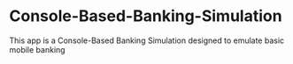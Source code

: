 # Console-Based-Banking-Simulation
This app is a Console-Based Banking Simulation designed to emulate basic mobile banking 
